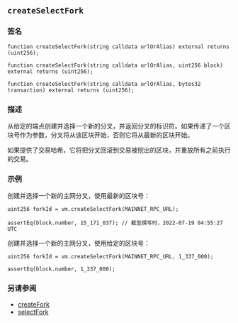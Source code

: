 ## `createSelectFork`

### 签名

```solidity
function createSelectFork(string calldata urlOrAlias) external returns (uint256);
```

```solidity
function createSelectFork(string calldata urlOrAlias, uint256 block) external returns (uint256);
```

```solidity
function createSelectFork(string calldata urlOrAlias, bytes32 transaction) external returns (uint256);
```

### 描述

从给定的端点创建并选择一个新的分叉，并返回分叉的标识符。如果传递了一个区块号作为参数，分叉将从该区块开始，否则它将从最新的区块开始。

如果提供了交易哈希，它将把分叉回滚到交易被挖出的区块，并重放所有之前执行的交易。

### 示例

创建并选择一个新的主网分叉，使用最新的区块号：

```solidity
uint256 forkId = vm.createSelectFork(MAINNET_RPC_URL);

assertEq(block.number, 15_171_037); // 截至撰写时，2022-07-19 04:55:27 UTC
```

创建并选择一个新的主网分叉，使用给定的区块号：

```solidity
uint256 forkId = vm.createSelectFork(MAINNET_RPC_URL, 1_337_000);

assertEq(block.number, 1_337_000);
```

### 另请参阅

- [createFork](./create-fork.md)
- [selectFork](./select-fork.md)